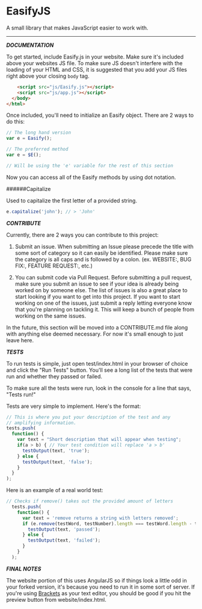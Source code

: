 **EasifyJS**
===============

A small library that makes JavaScript easier to work with.

---------------

***DOCUMENTATION***

To get started, include Easify.js in your website. Make sure it's included above your websites JS file. To make sure JS doesn't interfere with the loading of your HTML and CSS, it is suggested that you add your JS files right above your closing `body` tag.

```html
    <script src="js/Easify.js"></script>
    <script src="js/app.js"></script>
  </body>
</html>
```

Once included, you'll need to initialize an Easify object. There are 2 ways to do this:

```javascript
// The long hand version
var e = Easify();

// The preferred method
var e = $E();

// Will be using the 'e' variable for the rest of this section
````

Now you can access all of the Easify methods by using dot notation.

######Capitalize

Used to capitalize the first letter of a provided string.

```javascript
e.capitalize('john'); // > 'John' 
```

***CONTRIBUTE***

Currently, there are 2 ways you can contribute to this project:

1. Submit an issue. When submitting an Issue please precede the title with some sort of category so it can easily be identified. Please make sure the category is all caps and is followed by a colon. (ex. WEBSITE:, BUG FIX:, FEATURE REQUEST:, etc.)

2. You can submit code via Pull Request. Before submitting a pull request, make sure you submit an issue to see if your idea is already being worked on by someone else. The list of issues is also a great place to start looking if you want to get into this project. If you want to start working on one of the issues, just submit a reply letting everyone know that you're planning on tackling it. This will keep a bunch of people from working on the same issues.

In the future, this section will be moved into a CONTRIBUTE.md file along with anything else deemed necessary. For now it's small enough to just leave here.


***TESTS***

To run tests is simple, just open test/index.html in your browser of choice and click the "Run Tests" button. You'll see a long list of the tests that were run and whether they passed or failed.

To make sure all the tests were run, look in the console for a line that says, "Tests run!"

Tests are very simple to implement. Here's the format:

```javascript
// This is where you put your description of the test and any
// amplifying information.
tests.push(
  function() {
    var text = "Short description that will appear when testing";
    if(a > b) { // Your test condition will replace 'a > b'
      testOutput(text, 'true');
    } else {
      testOutput(text, 'false');
    }
  }
);
```

Here is an example of a real world test:

```javascript
// Checks if remove() takes out the provided amount of letters
  tests.push(
    function() {
      var text = 'remove returns a string with letters removed';
      if (e.remove(testWord, testNumber).length === testWord.length - testNumber ) {
        testOutput(text, 'passed');
      } else {
        testOutput(text, 'failed');
      }
    }
  );
```

***FINAL NOTES***

The website portion of this uses AngularJS so if things look a little odd in your forked version, it's because you need to run it in some sort of server. If you're using [Brackets](http://brackets.io/) as your text editor, you should be good if you hit the preview button from website/index.html.